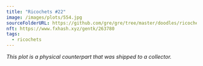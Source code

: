 ```yaml
---
title: "Ricochets #22"
image: /images/plots/554.jpg
sourceFolderURL: https://github.com/gre/gre/tree/master/doodles/ricochet
nft: https://www.fxhash.xyz/gentk/263780
tags:
  - ricochets
---
```


_This plot is a physical counterpart that was shipped to a collector._
